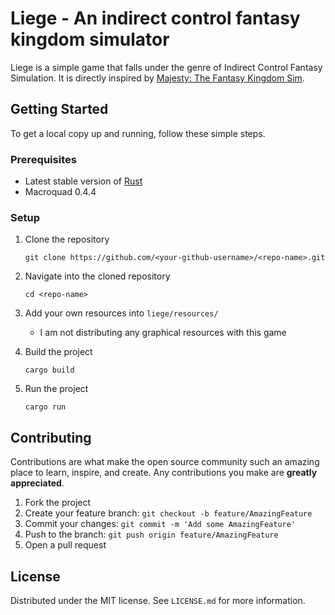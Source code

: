 # Liege - An indirect control fantasy kingdom simulator
Liege is a simple game that falls under the genre of Indirect Control Fantasy Simulation. It is directly inspired by [Majesty: The Fantasy Kingdom Sim](https://en.wikipedia.org/wiki/Majesty:_The_Fantasy_Kingdom_Sim).

## Getting Started

To get a local copy up and running, follow these simple steps.

### Prerequisites
- Latest stable version of [Rust](https://rustup.rs/)
- Macroquad 0.4.4

### Setup
1. Clone the repository
    ```shell
    git clone https://github.com/<your-github-username>/<repo-name>.git
    ```

2. Navigate into the cloned repository
    ```shell
    cd <repo-name>
    ```
   
3. Add your own resources into `liege/resources/`
   * I am not distributing any graphical resources with this game


4. Build the project
    ```shell
    cargo build
    ```

5. Run the project
    ```shell
    cargo run
    ```

## Contributing
Contributions are what make the open source community such an amazing place to learn, inspire, and create. Any contributions you make are **greatly appreciated**.

1. Fork the project
2. Create your feature branch: `git checkout -b feature/AmazingFeature`
3. Commit your changes: `git commit -m 'Add some AmazingFeature'`
4. Push to the branch: `git push origin feature/AmazingFeature`
5. Open a pull request

## License
Distributed under the MIT license. See `LICENSE.md` for more information.